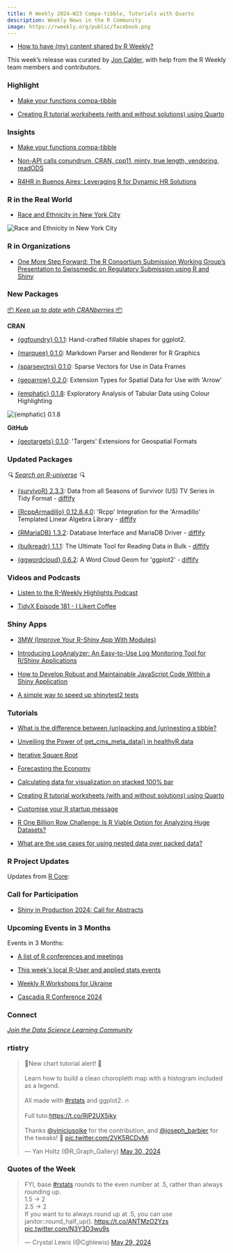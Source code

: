 ```yaml
---
title: R Weekly 2024-W23 Compa-tibble, Tutorials with Quarto
description: Weekly News in the R Community
image: https://rweekly.org/public/facebook.png
---
```


+ [How to have (my) content shared by R Weekly?](https://github.com/rweekly/rweekly.org#how-to-have-my-content-shared-by-r-weekly)

This week’s release was curated by [Jon Calder](https://fosstodon.org/@jonmcalder), with help from the R Weekly team members and contributors.

### Highlight

+ [Make your functions compa-tibble](https://hugogruson.fr/posts/compa-tibble/)

+ [Creating R tutorial worksheets (with and without solutions) using Quarto](https://nrennie.rbind.io/blog/r-tutorial-worksheets-quarto/)

### Insights

+ [Make your functions compa-tibble](https://hugogruson.fr/posts/compa-tibble/)

+ [Non-API calls conundrum, CRAN, cpp11, minty, true length, vendoring, readODS](https://chainsawriot.com/postmannheim/2024/05/26/readods230.html)

+ [R4HR in Buenos Aires: Leveraging R for Dynamic HR Solutions](https://www.r-consortium.org/blog/2024/05/30/r4hr-in-buenos-aires-leveraging-r-for-dynamic-hr-solutions)

### R in the Real World

+ [Race and Ethnicity in New York City](https://kieranhealy.org/blog/archives/2024/05/29/race-and-ethnicity-in-new-york-city/)

![Race and Ethnicity in New York City](https://raw.githubusercontent.com/rweekly/image/master/2024/W23/nyc_pct_asian_alone.png)

### R in Organizations

+ [One More Step Forward: The R Consortium Submission Working Group’s Presentation to Swissmedic on Regulatory Submission using R and Shiny](https://www.r-consortium.org/blog/2024/05/29/one-more-step-forward-the-r-consortium-submission-working-groups-presentation-to-swissmedic-on-regulatory-submission-using-r-and-shiny)

### New Packages

<p class="added-hostname"><a href="https://dirk.eddelbuettel.com/cranberries/cran/new/" target="_blank" class="externalLink">📦 <i>Keep up to date wtih CRANberries</i> 📦</a></p>

**CRAN**

+ [{ggfoundry} 0.1.1](https://cgoo4.github.io/ggfoundry/articles/example_uses.html): Hand-crafted fillable shapes for ggplot2.

+ [{marquee} 0.1.0](https://www.tidyverse.org/blog/2024/05/marquee-0-1-0/): Markdown Parser and Renderer for R Graphics

+ [{sparsevctrs} 0.1.0](https://cran.r-project.org/package=sparsevctrs): Sparse Vectors for Use in Data Frames

+ [{geoarrow} 0.2.0](https://cran.r-project.org/package=geoarrow): Extension Types for Spatial Data for Use with 'Arrow'

+ [{emphatic} 0.1.8](https://cran.r-project.org/package=emphatic): Exploratory Analysis of Tabular Data using Colour Highlighting

![{emphatic} 0.1.8](https://raw.githubusercontent.com/rweekly/image/master/2024/W23/emphatic.svg)

**GitHub**

+ [{geotargets} 0.1.0](https://www.njtierney.com/post/2024/05/27/geotargets-0-1-0/): 'Targets' Extensions for Geospatial Formats

### Updated Packages

<i>🔍 [Search on R-universe](https://r-universe.dev/search/) 🔍</i>

+ [{survivoR} 2.3.3](http://gradientdescending.com/survivor-2-3-3-is-now-available/): Data from all Seasons of Survivor (US) TV Series in Tidy Format - [diffify](https://diffify.com/R/survivoR)

+ [{RcppArmadillo} 0.12.8.4.0](http://dirk.eddelbuettel.com/blog/2024/05/31#rcpparmadillo_0.12.8.4.0): 'Rcpp' Integration for the 'Armadillo' Templated Linear Algebra
Library - [diffify](https://diffify.com/R/RcppArmadillo)

+ [{RMariaDB} 1.3.2](https://cran.r-project.org/package=RMariaDB): Database Interface and MariaDB Driver - [diffify](https://diffify.com/R/RMariaDB)

+ [{bulkreadr} 1.1.1](https://cran.r-project.org/package=bulkreadr): The Ultimate Tool for Reading Data in Bulk - [diffify](https://diffify.com/R/bulkreadr)

+ [{ggwordcloud} 0.6.2](https://cran.r-project.org/package=ggwordcloud): A Word Cloud Geom for 'ggplot2' - [diffify](https://diffify.com/R/ggwordcloud)

### Videos and Podcasts

+ [Listen to the R-Weekly Highlights Podcast](https://serve.podhome.fm/r-weekly-highlights)

+ [TidyX Episode 181 - I Likert Coffee](https://bit.ly/TidyX_Ep181)

### Shiny Apps

+ [3MW (Improve Your R-Shiny App With Modules)](https://3mw.albert-rapp.de/p/shiny-modules)

+ [Introducing LogAnalyzer: An Easy-to-Use Log Monitoring Tool for R/Shiny Applications](https://www.appsilon.com/post/introducing-loganalyzer)

+ [How to Develop Robust and Maintainable JavaScript Code Within a Shiny Application](https://www.appsilon.com/post/javascript-development-in-r-shiny)

+ [A simple way to speed up shinytest2 tests](https://jakubsob.github.io/blog/optimizing-shinytest2-tests/)

### Tutorials

+ [What is the difference between (un)packing and (un)nesting a tibble?](https://rdiscovery.netlify.app/posts/2024-05-30_pack-nest/)

+ [Unveiling the Power of get_cms_meta_data() in healthyR.data](https://www.spsanderson.com/steveondata/posts/2024-05-28/)

+ [Iterative Square Root](https://jcarroll.com.au/2024/05/29/iterative-square-root/)

+ [Forecasting the Economy](https://thierrymoudiki.github.io/blog/2024/05/27/r/nnetsauce-MTS-R)

+ [Calculating data for visualization on stacked 100% bar](https://tomaztsql.wordpress.com/2024/05/30/calculating-data-for-visualization-on-stacked-100-bar/)

+ [Creating R tutorial worksheets (with and without solutions) using Quarto](https://nrennie.rbind.io/blog/r-tutorial-worksheets-quarto/)

+ [Customise your R startup message](https://drmowinckels.io/blog/2024/rproject/)

+ [R One Billion Row Challenge: Is R Viable Option for Analyzing Huge Datasets?](https://www.appsilon.com/post/r-one-billion-row-challenge)

+ [What are the use cases for using nested data over packed data?](https://rdiscovery.netlify.app/posts/2024-06-03_use-case-pack-nest/)

<!--<div class="post-more-begin></div><div class="post-more-end"></div>-->

### R Project Updates

Updates from [R Core](http://developer.r-project.org/blosxom.cgi/R-devel/NEWS):

### Call for Participation

+ [Shiny in Production 2024: Call for Abstracts](https://www.jumpingrivers.com/blog/shiny-in-production-2024-r-events-call-for-abstracts/)

### Upcoming Events in 3 Months

Events in 3 Months:

+ [A list of R conferences and meetings](https://jumpingrivers.github.io/meetingsR/events.html)

+ [This week's local R-User and applied stats events](https://community.rstudio.com/c/irl)

+ [Weekly R Workshops for Ukraine](https://sites.google.com/view/dariia-mykhailyshyna/main/r-workshops-for-ukraine)

+ [Cascadia R Conference 2024](https://cascadiaRconf.com)

### Connect

<i>[Join the Data Science Learning Community](https://DSLC.io/)</i>

### rtistry

<blockquote class="twitter-tweet"><p lang="en" dir="ltr">🚨New chart tutorial alert! 🙂<br><br>Learn how to build a clean choropleth map with a histogram included as a legend.<br><br>All made with <a href="https://twitter.com/hashtag/rstats?src=hash&amp;ref_src=twsrc%5Etfw">#rstats</a> and ggplot2. 🔥<br><br>Full tuto:<a href="https://t.co/RjP2UX5jky">https://t.co/RjP2UX5jky</a><br><br>Thanks <a href="https://twitter.com/viniciusoike?ref_src=twsrc%5Etfw">@viniciusoike</a> for the contribution, and <a href="https://twitter.com/joseph_barbier?ref_src=twsrc%5Etfw">@joseph_barbier</a> for the tweaks! 🙏 <a href="https://t.co/2VK5RCDvMi">pic.twitter.com/2VK5RCDvMi</a></p>&mdash; Yan Holtz (@R_Graph_Gallery) <a href="https://twitter.com/R_Graph_Gallery/status/1796130314688844067?ref_src=twsrc%5Etfw">May 30, 2024</a></blockquote> <script async src="https://platform.twitter.com/widgets.js" charset="utf-8"></script>

### Quotes of the Week

<blockquote class="twitter-tweet"><p lang="en" dir="ltr">FYI, base <a href="https://twitter.com/hashtag/rstats?src=hash&amp;ref_src=twsrc%5Etfw">#rstats</a> rounds to the even number at .5, rather than always rounding up.<br>1.5 -&gt; 2<br>2.5 -&gt; 2<br>If you want to to always round up at .5, you can use janitor::round_half_up(). <a href="https://t.co/ANTMzO2Yzs">https://t.co/ANTMzO2Yzs</a> <a href="https://t.co/N3Y3D3wu9s">pic.twitter.com/N3Y3D3wu9s</a></p>&mdash; Crystal Lewis (@Cghlewis) <a href="https://twitter.com/Cghlewis/status/1795807870224679028?ref_src=twsrc%5Etfw">May 29, 2024</a></blockquote> <script async src="https://platform.twitter.com/widgets.js" charset="utf-8"></script>
